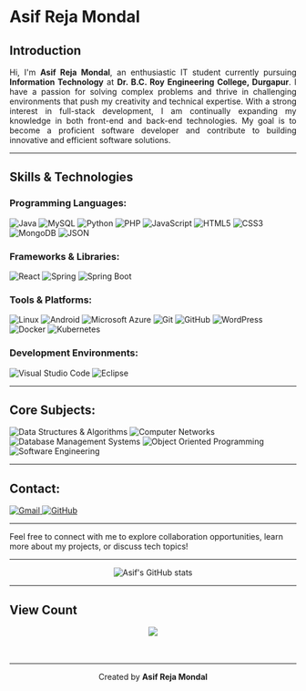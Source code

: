 # Asif Reja Mondal







    

## Introduction

<p align="justify">
Hi, I'm <strong>Asif Reja Mondal</strong>, an enthusiastic IT student currently pursuing <strong>Information Technology</strong> at <strong>Dr. B.C. Roy Engineering College, Durgapur</strong>. I have a passion for solving complex problems and thrive in challenging environments that push my creativity and technical expertise. With a strong interest in full-stack development, I am continually expanding my knowledge in both front-end and back-end technologies. My goal is to become a proficient software developer and contribute to building innovative and efficient software solutions.
</p>

---

## Skills & Technologies

### Programming Languages:
![Java](https://img.shields.io/badge/Java-ED8B00?style=for-the-badge&logo=java&logoColor=white) 
![MySQL](https://img.shields.io/badge/MySQL-4479A1?style=for-the-badge&logo=mysql&logoColor=white) 
![Python](https://img.shields.io/badge/Python-3776AB?style=for-the-badge&logo=python&logoColor=white) 
![PHP](https://img.shields.io/badge/PHP-777BB4?style=for-the-badge&logo=php&logoColor=white) 
![JavaScript](https://img.shields.io/badge/JavaScript-F7DF1E?style=for-the-badge&logo=javascript&logoColor=black) 
![HTML5](https://img.shields.io/badge/HTML5-E34F26?style=for-the-badge&logo=html5&logoColor=white) 
![CSS3](https://img.shields.io/badge/CSS3-1572B6?style=for-the-badge&logo=css3&logoColor=white) 
![MongoDB](https://img.shields.io/badge/MongoDB-4EA94B?style=for-the-badge&logo=mongodb&logoColor=white) 
![JSON](https://img.shields.io/badge/JSON-000000?style=for-the-badge&logo=json&logoColor=white) 



### Frameworks & Libraries:
![React](https://img.shields.io/badge/React-20232A?style=for-the-badge&logo=react&logoColor=61DAFB) 
![Spring](https://img.shields.io/badge/Spring-6DB33F?style=for-the-badge&logo=spring&logoColor=white) 
![Spring Boot](https://img.shields.io/badge/Spring_Boot-6DB33F?style=for-the-badge&logo=spring-boot&logoColor=white) 

### Tools & Platforms:
![Linux](https://img.shields.io/badge/Linux-FCC624?style=for-the-badge&logo=linux&logoColor=black) 
![Android](https://img.shields.io/badge/Android-3DDC84?style=for-the-badge&logo=android&logoColor=white) 
![Microsoft Azure](https://img.shields.io/badge/Microsoft_Azure-0078D4?style=for-the-badge&logo=microsoft-azure&logoColor=white) 
![Git](https://img.shields.io/badge/Git-F05032?style=for-the-badge&logo=git&logoColor=white) 
![GitHub](https://img.shields.io/badge/GitHub-181717?style=for-the-badge&logo=github&logoColor=white) 
![WordPress](https://img.shields.io/badge/WordPress-21759B?style=for-the-badge&logo=wordpress&logoColor=white) 
![Docker](https://img.shields.io/badge/Docker-2496ED?style=for-the-badge&logo=docker&logoColor=white) 
![Kubernetes](https://img.shields.io/badge/Kubernetes-326CE5?style=for-the-badge&logo=kubernetes&logoColor=white) 







### Development Environments:
![Visual Studio Code](https://img.shields.io/badge/Visual_Studio_Code-0078D4?style=for-the-badge&logo=visual%20studio%20code&logoColor=white) 
![Eclipse](https://img.shields.io/badge/Eclipse-2C2255?style=for-the-badge&logo=eclipse&logoColor=white) 

---

## Core Subjects:
![Data Structures & Algorithms](https://img.shields.io/badge/Data%20Structures%20&%20Algorithms-FF5733?style=for-the-badge&logo=algolia&logoColor=white) 
![Computer Networks](https://img.shields.io/badge/Computer%20Networks-28A745?style=for-the-badge&logo=cisco&logoColor=white) 
![Database Management Systems](https://img.shields.io/badge/Database%20Management%20Systems-00758F?style=for-the-badge&logo=mongodb&logoColor=white) 
![Object Oriented Programming](https://img.shields.io/badge/Object%20Oriented%20Programming-563D7C?style=for-the-badge&logo=java&logoColor=white) 
![Software Engineering](https://img.shields.io/badge/Software%20Engineering-4285F4?style=for-the-badge&logo=google&logoColor=white) 



---

## Contact:
<a href="mailto:YourEmail@example.com">
  <img src="https://img.shields.io/badge/Gmail-D14836?style=for-the-badge&logo=gmail&logoColor=white" alt="Gmail">
</a>
<a href="https://github.com/YourGitHubProfile">
  <img src="https://img.shields.io/badge/GitHub-181717?style=for-the-badge&logo=github&logoColor=white" alt="GitHub">
</a>

---
Feel free to connect with me to explore collaboration opportunities, learn more about my projects, or discuss tech topics!

---
<div align="center" style="width: 100%;">
  <img src="https://github-readme-stats.vercel.app/api?username=as1fx&show_icons=true&count_private=true&hide_border=true&bg_color=1c2833&&text_color=ffffff&card_width=1000" alt="Asif's GitHub stats" />
</div>

---


## View Count
<div align="center" >
<img src="https://komarev.com/ghpvc/?username=as1fx&&style=flat-square" align="center" />
</div>  
  

<br/>  


<br />

----
<div align="center">Created by <strong>Asif Reja Mondal</strong></div>
